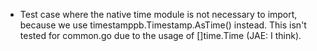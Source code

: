 * Test case where the native time module is not necessary to import, because we
  use timestamppb.Timestamp.AsTime() instead.  This isn't tested for common.go
due to the usage of []time.Time (JAE: I think).
